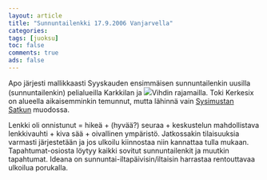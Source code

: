 ```yaml
--- 
layout: article 
title: "Sunnuntailenkki 17.9.2006 Vanjarvella" 
categories: 
tags: [juoksu]
toc: false 
comments: true 
ads: false 
--- 
```


Apo järjesti mallikkaasti Syyskauden ensimmäisen sunnuntailenkin uusilla
(sunnuntailenkin) pelialueilla Karkkilan ja
![](/Media/Default/BlogPost/blog/sunnuntailenkki-17.9.2006-vanjarvella/peruskuntosl20060917_01b.jpg)Vihdin
rajamailla. Toki Kerkesix on alueella aikaisemminkin temunnut, mutta
lähinnä vain [Sysimustan Satkun](sysimusta-satku) muodossa.

Lenkki oli onnistunut = hikeä + (hyvää?) seuraa + keskustelun
mahdollistava lenkkivauhti + kiva sää + oivallinen ympäristö.
Jatkossakin tilaisuuksia varmasti järjestetään ja jos ulkoilu kiinnostaa
niin kannattaa tulla mukaan. Tapahtumat-osiosta löytyy kaikki sovitut
sunnuntailenkit ja muutkin tapahtumat. Ideana on
sunnuntai-iltapäivisin/iltaisin harrastaa rentouttavaa ulkoilua
porukalla.

